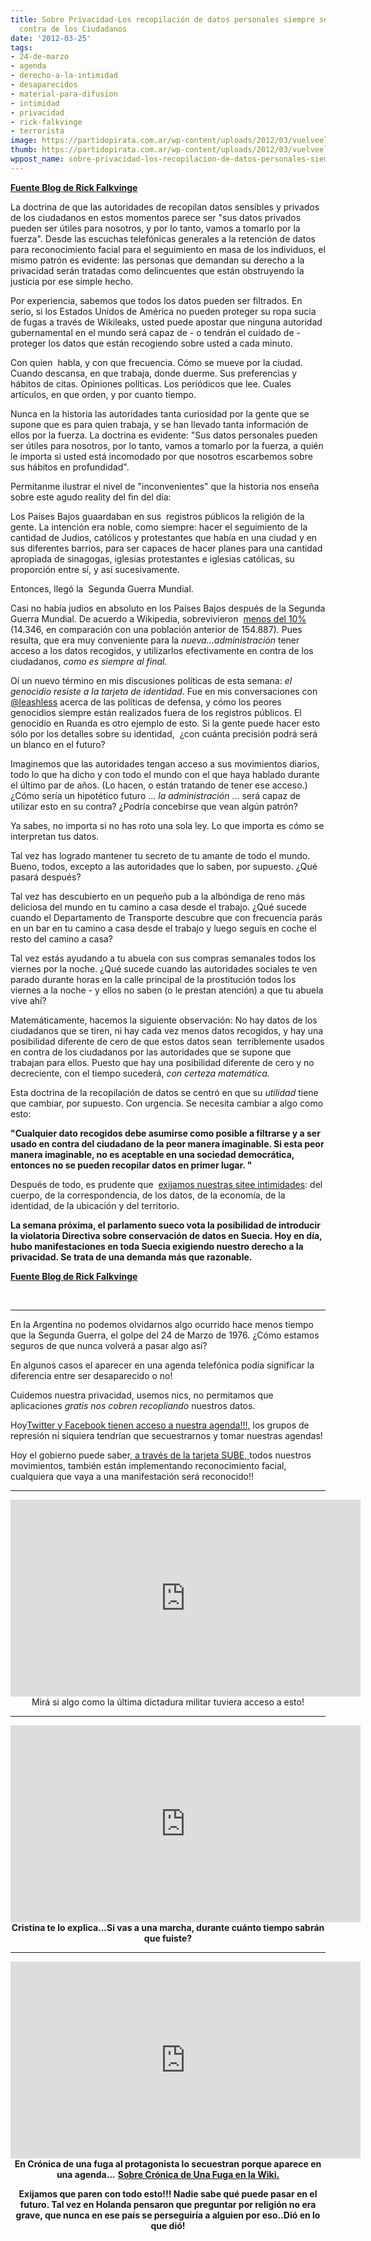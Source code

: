 ```yaml
---
title: Sobre Privacidad-Los recopilación de datos personales siempre será usada en
  contra de los Ciudadanos
date: '2012-03-25'
tags:
- 24-de-marzo
- agenda
- derecho-a-la-intimidad
- desaparecidos
- material-para-difusion
- intimidad
- privacidad
- rick-falkvinge
- terrorista
image: https://partidopirata.com.ar/wp-content/uploads/2012/03/vuelveelnick.png
thumb: https://partidopirata.com.ar/wp-content/uploads/2012/03/vuelveelnick.png
wppost_name: sobre-privacidad-los-recopilacion-de-datos-personales-siempre-sera-usada-en-contra-de-los-ciudadanos
---
```


<strong><a href="http://falkvinge.net/2012/03/17/collected-personal-data-will-always-be-used-against-the-citizens/" target="_blank">Fuente Blog de Rick Falkvinge</a></strong>

La doctrina de que las autoridades de recopilan datos sensibles y privados de los ciudadanos en estos momentos parece ser "sus datos privados pueden ser útiles para nosotros, y por lo tanto, vamos a tomarlo por la fuerza". Desde las escuchas telefónicas generales a la retención de datos para reconocimiento facial para el seguimiento en masa de los individuos, el mismo patrón es evidente: las personas que demandan su derecho a la privacidad serán tratadas como delincuentes que están obstruyendo la justicia por ese simple hecho.

Por experiencia, sabemos que todos los datos pueden ser filtrados. En serio, si los Estados Unidos de América no pueden proteger su ropa sucia de fugas a través de Wikileaks, usted puede apostar que ninguna autoridad gubernamental en el mundo será capaz de - o tendrán el cuidado de - proteger los datos que están recogiendo sobre usted a cada minuto.

Con quien  habla, y con que frecuencia. Cómo se mueve por la ciudad. Cuando descansa, en que trabaja, donde duerme. Sus preferencias y hábitos de citas. Opiniones políticas. Los periódicos que lee. Cuales artículos, en que orden, y por cuanto tiempo.

Nunca en la historia las autoridades tanta curiosidad por la gente que se supone que es para quien trabaja, y se han llevado tanta información de ellos por la fuerza. La doctrina es evidente: "Sus datos personales pueden ser útiles para nosotros, por lo tanto, vamos a tomarlo por la fuerza, a quién le importa si usted está incomodado por que nosotros escarbemos sobre sus hábitos en profundidad".

Permítanme ilustrar el nivel de "inconvenientes" que la historia nos enseña sobre este agudo reality del fin del día:

Los Países Bajos guaardaban en sus  registros públicos la religión de la gente. La intención era noble, como siempre: hacer el seguimiento de la cantidad de Judios, católicos y protestantes que había en una ciudad y en sus diferentes barrios, para ser capaces de hacer planes para una cantidad apropiada de sinagogas, iglesias protestantes e iglesias católicas, su proporción entre sí, y así sucesivamente.

Entonces, llegó la  Segunda Guerra Mundial.

Casi no había judios en absoluto en los Países Bajos después de la Segunda Guerra Mundial. De acuerdo a Wikipedia, sobrevivieron  <a href="http://en.wikipedia.org/wiki/History_of_the_Jews_in_the_Netherlands#The_Holocaust">menos del 10%</a>  (14.346, en comparación con una población anterior de 154.887). Pues resulta, que era muy conveniente para la <em>nueva...administración</em> tener acceso a los datos recogidos, y utilizarlos efectivamente en contra de los ciudadanos,<em> como es siempre al final.</em>

Oí un nuevo término en mis discusiones políticas de esta semana: <em>el genocidio resiste a la tarjeta de identidad</em>. Fue en mis conversaciones con  <a href="http://twitter.com/leashless">@leashless</a> acerca de las políticas de defensa, y cómo los peores genocidios siempre están realizados fuera de los registros públicos. El genocidio en Ruanda es otro ejemplo de esto. Si la gente puede hacer esto sólo por los detalles sobre su identidad,  ¿con cuánta precisión podrá será un blanco en el futuro?

Imaginemos que las autoridades tengan acceso a sus movimientos diarios, todo lo que ha dicho y con todo el mundo con el que haya hablado durante el último par de años. (Lo hacen, o están tratando de tener ese acceso.) ¿Cómo sería un hipotético futuro ... <em>la administración</em> ... será capaz de utilizar esto en su contra? ¿Podría concebirse que vean algún patrón?

Ya sabes, no importa si no has roto una sola ley. Lo que importa es cómo se interpretan tus datos.

Tal vez has logrado mantener tu secreto de tu amante de todo el mundo. Bueno, todos, excepto a las autoridades que lo saben, por supuesto. ¿Qué pasará después?

Tal vez has descubierto en un pequeño pub a la albóndiga de reno más deliciosa del mundo en tu camino a casa desde el trabajo. ¿Qué sucede cuando el Departamento de Transporte descubre que con frecuencia parás en un bar en tu camino a casa desde el trabajo y luego seguís en coche el resto del camino a casa?

Tal vez estás ayudando a tu abuela con sus compras semanales todos los viernes por la noche. ¿Qué sucede cuando las autoridades sociales te ven parado durante horas en la calle principal de la prostitución todos los viernes a la noche - y ellos no saben (o le prestan atención) a que tu abuela vive ahí?

Matemáticamente, hacemos la siguiente observación: No hay datos de los ciudadanos que se tiren, ni hay cada vez menos datos recogidos, y hay una posibilidad diferente de cero de que estos datos sean  terriblemente usados en contra de los ciudadanos por las autoridades que se supone que trabajan para ellos. Puesto que hay una posibilidad diferente de cero y no decreciente, con el tiempo sucederá, <em>con certeza matemática.</em>

Esta doctrina de la recopilación de datos se centró en que su<em> utilidad</em> tiene que cambiar, por supuesto. Con urgencia. Se necesita cambiar a algo como esto:

<strong>"Cualquier dato recogidos debe asumirse como posible a filtrarse y a ser usado en contra del ciudadano de la peor manera imaginable. Si esta peor manera imaginable, no es aceptable en una sociedad democrática, entonces no se pueden recopilar datos en primer lugar. "</strong>

Después de todo, es prudente que  <a href="http://falkvinge.net/pirate-wheel/principles/privacy/">exijamos nuestras sitee intimidades</a>: del cuerpo, de la correspondencia, de los datos, de la economía, de la identidad, de la ubicación y del territorio.

<strong>La semana próxima, el parlamento sueco vota la posibilidad de introducir la violatoria Directiva sobre conservación de datos en Suecia. Hoy en día, hubo manifestaciones en toda Suecia exigiendo nuestro derecho a la privacidad. Se trata de una demanda más que razonable.</strong>

<strong><a href="http://falkvinge.net/2012/03/17/collected-personal-data-will-always-be-used-against-the-citizens/" target="_blank">Fuente Blog de Rick Falkvinge</a></strong>

&nbsp;

<hr />

En la Argentina no podemos olvidarnos algo ocurrido hace menos tiempo que la Segunda Guerra, el golpe del 24 de Marzo de 1976.
¿Cómo estamos seguros de que nunca volverá a pasar algo así?

En algunos casos el aparecer en una agenda telefónica podía significar la diferencia entre ser desaparecido o no!

Cuidemos nuestra privacidad, usemos nics, no permitamos que aplicaciones <em>gratis nos cobren recopliando</em> nuestros datos.

Hoy<a href="https://partidopirata.com.ar/3304/twitter-almacena-los-contactos-de-iphone-sin-que-el-usuario-lo-sepa">Twitter y Facebook tienen acceso a nuestra agenda!!!,</a> los grupos de represión ni siquiera tendrían que secuestrarnos y tomar nuestras agendas!

Hoy el gobierno puede saber,<a href="https://partidopirata.com.ar/2976/anonymous-publica-base-de-datos-de-sube"> a través de la tarjeta SUBE, </a>todos nuestros movimientos, también están implementando reconocimiento facial, cualquiera que vaya a una manifestación será reconocido!!

<hr />

<center>
<iframe src="http://www.youtube.com/embed/ZZnVuBHJ994" frameborder="0" width="560" height="315"></iframe>
Mirá si algo como la última dictadura militar tuviera acceso a esto!</center>

<hr />
<p style="text-align: center;"><iframe src="http://www.youtube.com/embed/ARWx6uWxHtU" frameborder="0" width="560" height="315"></iframe>
<strong>Cristina te lo explica...Si vas a una marcha, durante cuánto tiempo sabrán que fuiste?</strong></p>


<hr />
<p style="text-align: center;"><iframe src="http://www.youtube.com/embed/MRKjxiKGuKk" frameborder="0" width="560" height="315"></iframe>
<strong>En Crónica de una fuga al protagonista lo secuestran porque aparece en una agenda...</strong>
<strong> <a href="https://es.wikipedia.org/wiki/Cr%C3%B3nica_de_una_fuga" target="_blank">Sobre Crónica de Una Fuga en la Wiki.</a></strong></p>
<p style="text-align: center;"><strong>Exijamos que paren con todo esto!!! Nadie sabe qué puede pasar en el futuro. Tal vez en Holanda pensaron que preguntar por religión no era grave, que nunca en ese país se perseguiría a alguien por eso..Dió en lo que dió!</strong></p>
&nbsp;

